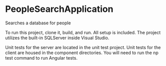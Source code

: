 # PeopleSearchApplication
Searches a database for people

To run this project, clone it, build, and run. All setup is included. The project utilizes the built-in SQLServer inside Visual Studio.

Unit tests for the server are located in the unit test project. Unit tests for the client are housed in the component directories. You will need to run the np test command to run Angular tests.  
